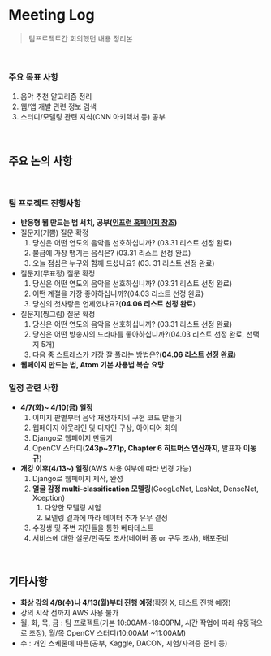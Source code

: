 # Meeting Log

> 팀프로젝트간 회의했던 내용 정리본

<br>

### 주요 목표 사항

1. 음악 추천 알고리즘 정리
2. 웹/앱 개발 관련 정보 검색
3. 스터디/모델링 관련 지식(CNN 아키텍처 등) 공부

<br>

## 주요 논의 사항

<br>

### 팀 프로젝트 진행사항

- **반응형 웹 만드는 법 서치, 공부([인프런 홈페이지 참조](https://www.inflearn.com/courses?s=반응형))**
- 질문지(기쁨) 질문 확정
  1. 당신은 어떤 연도의 음악을 선호하십니까? (03.31 리스트 선정 완료)
  2. 불금에 가장 땡기는 음식은? (03.31 리스트 선정 완료)
  3. 오늘 점심은 누구와 함께 드셨나요? (03. 31 리스트 선정 완료)
- 질문지(무표정) 질문 확정
  1. 당신은 어떤 연도의 음악을 선호하십니까? (03.31 리스트 선정 완료)
  2. 어떤 계절을 가장 좋아하십니까?(04.03 리스트 선정 완료)
  3. 당신의 첫사랑은 언제였나요?(**04.06 리스트 선정 완료**)
- 질문지(찡그림) 질문 확정
  1. 당신은 어떤 연도의 음악을 선호하십니까? (03.31 리스트 선정 완료)
  2. 당신은 어떤 방송사의 드라마를 좋아하십니까?(04.03 리스트 선정 완료, 선택지 5개)
  3. 다음 중 스트레스가 가장 잘 풀리는 방법은?(**04.06 리스트 선정 완료**)
- **웹페이지 만드는 법, Atom 기본 사용법 복습 요망**

### 일정 관련 사항

- **4/7(화)~ 4/10(금) 일정**
  1. 이미지 판별부터 음악 재생까지의 구현 코드 만들기
  2. 웹페이지 아웃라인 및 디자인 구상, 아이디어 회의
  3. Django로 웹페이지 만들기
  4. OpenCV 스터디(**243p~271p, Chapter 6 히트머스 연산까지**, 발표자 **이동규**)
- **개강 이후(4/13~) 일정**(AWS 사용 여부에 따라 변경 가능)
  1. Django로 웹페이지 제작, 완성
  2. **얼굴 감정 multi-classification 모델링**(GoogLeNet, LesNet, DenseNet, Xception)
     1. 다양한 모델링 시험
     2. 모델링 결과에 따라 데이터 추가 유무 결정
  3. 수강생 및 주변 지인들을 통한 베타테스트
  4. 서비스에 대한 설문/만족도 조사(네이버 폼 or 구두 조사), 배포준비

<br>

## 기타사항

- **화상 강의 4/8(수)나 4/13(월)부터 진행 예정**(확정 X, 테스트 진행 예정)
- 강의 시작 전까지 AWS 사용 불가
- 월, 화, 목, 금 : 팀 프로젝트(기본 10:00AM~18:00PM, 시간 작업에 따라 유동적으로 조정), 월/목 OpenCV 스터디(10:00AM ~11:00AM)
- 수 : 개인 스케줄에 따름(공부, Kaggle, DACON, 시험/자격증 준비 등)